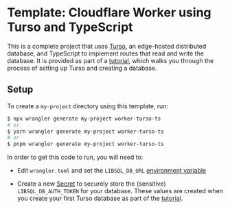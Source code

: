 # Template: Cloudflare Worker using Turso and TypeScript

This is a complete project that uses [Turso], an edge-hosted distributed
database, and TypeScript to implement routes that read and write the database.
It is provided as part of a [tutorial], which walks you through the process of
setting up Turso and creating a database.

## Setup

To create a `my-project` directory using this template, run:

```sh
$ npx wrangler generate my-project worker-turso-ts
# or
$ yarn wrangler generate my-project worker-turso-ts
# or
$ pnpm wrangler generate my-project worker-turso-ts
```

In order to get this code to run, you will need to:

- Edit `wrangler.toml` and set the `LIBSQL_DB_URL` [environment variable]

- Create a new [Secret] to securely store the (sensitive) `LIBSQL_DB_AUTH_TOKEN`
  for your database. These values are created when you create your first Turso
  database as part of the [tutorial].

[turso]: https://turso.tech/
[tutorial]: https://developers.cloudflare.com/workers/tutorials/connect-to-turso-using-workers/
[environment variable]: https://developers.cloudflare.com/workers/platform/environment-variables/#add-environment-variables-via-wrangler
[secret]: https://developers.cloudflare.com/workers/platform/environment-variables/#add-secrets-to-your-project
